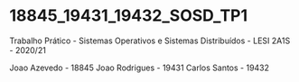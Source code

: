 # 18845_19431_19432_SOSD_TP1

Trabalho Prático - Sistemas Operativos e Sistemas Distribuídos - LESI 2A1S - 2020/21

Joao Azevedo - 18845
Joao Rodrigues - 19431
Carlos Santos - 19432
